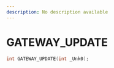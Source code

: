 ```yaml
---
description: No description available 
---
```


# GATEWAY_UPDATE

```cpp
int GATEWAY_UPDATE(int _Unk0);
```